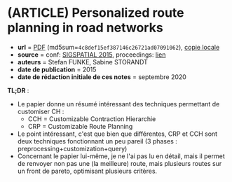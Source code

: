 # (ARTICLE) Personalized route planning in road networks

- **url** = [PDF](https://ad-publications.cs.uni-freiburg.de/GIS_personal_FS_2015.pdf) (md5sum=`4c8def15ef387146c26721ad07091062`), [copie locale](./LOCALCOPIES/GIS_personal_FS_2015.pdf)
- **source** = conf: [SIGSPATIAL 2015](https://sigspatial2015.sigspatial.org/), proceedings: [lien](https://dl.acm.org/doi/proceedings/10.1145/2820783)
- **auteurs** = Stefan FUNKE, Sabine STORANDT
- **date de publication** = 2015
- **date de rédaction initiale de ces notes** = septembre 2020

**TL;DR** :

* Le papier donne un résumé intéressant des techniques permettant de customiser CH :
    - CCH = Customizable Contraction Hierarchie
    - CRP = Customizable Route Planning
* Le point intéressant, c'est que bien que différentes, CRP et CCH sont deux techniques fonctionnant un peu pareil (3 phases : preprocessing+customization+query)
* Concernant le papier lui-même, je ne l'ai pas lu en détail, mais il permet de renvoyer non pas une (la meilleure) route, mais plusieurs routes sur un front de pareto, optimisant plusieurs critères.
